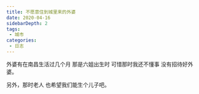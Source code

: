 ```yaml
---
title: 不愿意住到城里来的外婆
date: 2020-04-16
sidebarDepth: 2
tags:
 - 城市
categories:
 - 日志
---
```


外婆有在南昌生活过几个月
那是六姐出生时
可惜那时我还不懂事
没有招待好外婆。

另外，那时老人
也希望我们能生个儿子吧。

